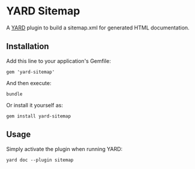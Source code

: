 # YARD Sitemap

A [YARD][1] plugin to build a sitemap.xml for generated HTML documentation.

## Installation

Add this line to your application's Gemfile:

    gem 'yard-sitemap'

And then execute:

    bundle

Or install it yourself as:

    gem install yard-sitemap

## Usage

Simply activate the plugin when running YARD:

    yard doc --plugin sitemap

[1]: http://yardoc.org